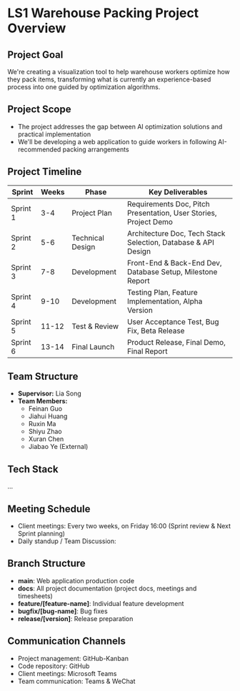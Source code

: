 # LS1 Warehouse Packing Project Overview

## Project Goal
We're creating a visualization tool to help warehouse workers optimize how they pack items, transforming what is currently an experience-based process into one guided by optimization algorithms.

## Project Scope
- The project addresses the gap between AI optimization solutions and practical implementation
- We'll be developing a web application to guide workers in following AI-recommended packing arrangements


## Project Timeline

| Sprint | Weeks | Phase | Key Deliverables |
|--------|-------|-------|-----------------|
| Sprint 1 | 3-4 | Project Plan | Requirements Doc, Pitch Presentation, User Stories, Project Demo |
| Sprint 2 | 5-6 | Technical Design | Architecture Doc, Tech Stack Selection, Database & API Design |
| Sprint 3 | 7-8 | Development | Front-End & Back-End Dev, Database Setup, Milestone Report |
| Sprint 4 | 9-10 | Development | Testing Plan, Feature Implementation, Alpha Version |
| Sprint 5 | 11-12 | Test & Review | User Acceptance Test, Bug Fix, Beta Release |
| Sprint 6 | 13-14 | Final Launch | Product Release, Final Demo, Final Report |

## Team Structure
- **Supervisor:** Lia Song
- **Team Members:**
  - Feinan Guo
  - Jiahui Huang
  - Ruxin Ma
  - Shiyu Zhao 
  - Xuran Chen 
  - Jiabao Ye (External)

## Tech Stack
...

## Meeting Schedule
- Client meetings: Every two weeks, on Friday 16:00 (Sprint review & Next Sprint planning) 
- Daily standup / Team Discussion: 


## Branch Structure
- **main**: Web application production code
- **docs**: All project documentation (project docs, meetings and timesheets)
- **feature/[feature-name]**: Individual feature development
- **bugfix/[bug-name]**: Bug fixes
- **release/[version]**: Release preparation


## Communication Channels
- Project management: GitHub-Kanban
- Code repository: GitHub
- Client meetings: Microsoft Teams
- Team communication: Teams & WeChat
